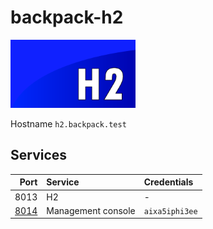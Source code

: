 # backpack-h2

![H2](../../doc/assets/logos/h2.png)

Hostname `h2.backpack.test`

## Services

| Port | Service | Credentials
| ---: | :------ | :----------
| 8013 | H2 | -
| [8014](http://h2.backpack.test:8014) | Management console | `aixa5iphi3ee`
